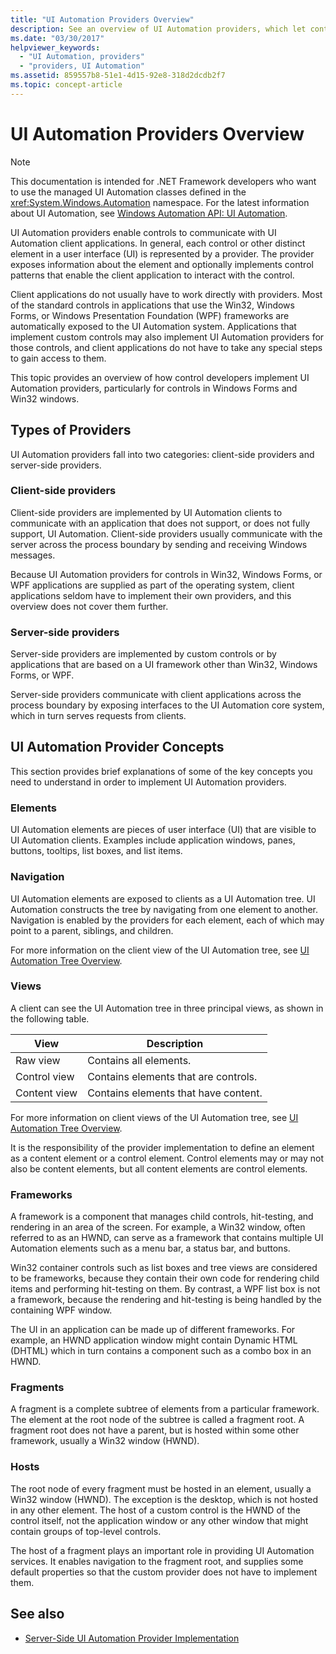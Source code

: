 ```yaml
---
title: "UI Automation Providers Overview"
description: See an overview of UI Automation providers, which let controls communicate with UI Automation client applications. Review provider types and provider concepts.
ms.date: "03/30/2017"
helpviewer_keywords:
  - "UI Automation, providers"
  - "providers, UI Automation"
ms.assetid: 859557b8-51e1-4d15-92e8-318d2dcdb2f7
ms.topic: concept-article
---
```

# UI Automation Providers Overview

> [!NOTE]
> This documentation is intended for .NET Framework developers who want to use the managed UI Automation classes defined in the <xref:System.Windows.Automation> namespace. For the latest information about UI Automation, see [Windows Automation API: UI Automation](/windows/win32/winauto/entry-uiauto-win32).

 UI Automation providers enable controls to communicate with UI Automation client applications. In general, each control or other distinct element in a user interface (UI) is represented by a provider. The provider exposes information about the element and optionally implements control patterns that enable the client application to interact with the control.

 Client applications do not usually have to work directly with providers. Most of the standard controls in applications that use the Win32, Windows Forms, or Windows Presentation Foundation (WPF) frameworks are automatically exposed to the UI Automation system. Applications that implement custom controls may also implement UI Automation providers for those controls, and client applications do not have to take any special steps to gain access to them.

 This topic provides an overview of how control developers implement UI Automation providers, particularly for controls in Windows Forms and Win32 windows.

<a name="Types_of_Providers"></a>

## Types of Providers

 UI Automation providers fall into two categories: client-side providers and server-side providers.

### Client-side providers

 Client-side providers are implemented by UI Automation clients to communicate with an application that does not support, or does not fully support, UI Automation. Client-side providers usually communicate with the server across the process boundary by sending and receiving Windows messages.

 Because UI Automation providers for controls in Win32, Windows Forms, or WPF applications are supplied as part of the operating system, client applications seldom have to implement their own providers, and this overview does not cover them further.

### Server-side providers

 Server-side providers are implemented by custom controls or by applications that are based on a UI framework other than Win32, Windows Forms, or WPF.

 Server-side providers communicate with client applications across the process boundary by exposing interfaces to the UI Automation core system, which in turn serves requests from clients.

<a name="AutomationProviderConcepts"></a>

## UI Automation Provider Concepts

 This section provides brief explanations of some of the key concepts you need to understand in order to implement UI Automation providers.

### Elements

 UI Automation elements are pieces of user interface (UI) that are visible to UI Automation clients. Examples include application windows, panes, buttons, tooltips, list boxes, and list items.

### Navigation

 UI Automation elements are exposed to clients as a UI Automation tree. UI Automation constructs the tree by navigating from one element to another. Navigation is enabled by the providers for each element, each of which may point to a parent, siblings, and children.

 For more information on the client view of the UI Automation tree, see [UI Automation Tree Overview](ui-automation-tree-overview.md).

### Views

 A client can see the UI Automation tree in three principal views, as shown in the following table.

| View         | Description                          |
| ------------ | ------------------------------------ |
| Raw view     | Contains all elements.               |
| Control view | Contains elements that are controls. |
| Content view | Contains elements that have content. |

 For more information on client views of the UI Automation tree, see [UI Automation Tree Overview](ui-automation-tree-overview.md).

 It is the responsibility of the provider implementation to define an element as a content element or a control element. Control elements may or may not also be content elements, but all content elements are control elements.

### Frameworks

 A framework is a component that manages child controls, hit-testing, and rendering in an area of the screen. For example, a Win32 window, often referred to as an HWND, can serve as a framework that contains multiple UI Automation elements such as a menu bar, a status bar, and buttons.

 Win32 container controls such as list boxes and tree views are considered to be frameworks, because they contain their own code for rendering child items and performing hit-testing on them. By contrast, a WPF list box is not a framework, because the rendering and hit-testing is being handled by the containing WPF window.

 The UI in an application can be made up of different frameworks. For example, an HWND application window might contain Dynamic HTML (DHTML) which in turn contains a component such as a combo box in an HWND.

### Fragments

 A fragment is a complete subtree of elements from a particular framework. The element at the root node of the subtree is called a fragment root. A fragment root does not have a parent, but is hosted within some other framework, usually a Win32 window (HWND).

### Hosts

 The root node of every fragment must be hosted in an element, usually a Win32 window (HWND). The exception is the desktop, which is not hosted in any other element. The host of a custom control is the HWND of the control itself, not the application window or any other window that might contain groups of top-level controls.

 The host of a fragment plays an important role in providing UI Automation services. It enables navigation to the fragment root, and supplies some default properties so that the custom provider does not have to implement them.

## See also

- [Server-Side UI Automation Provider Implementation](server-side-ui-automation-provider-implementation.md)
